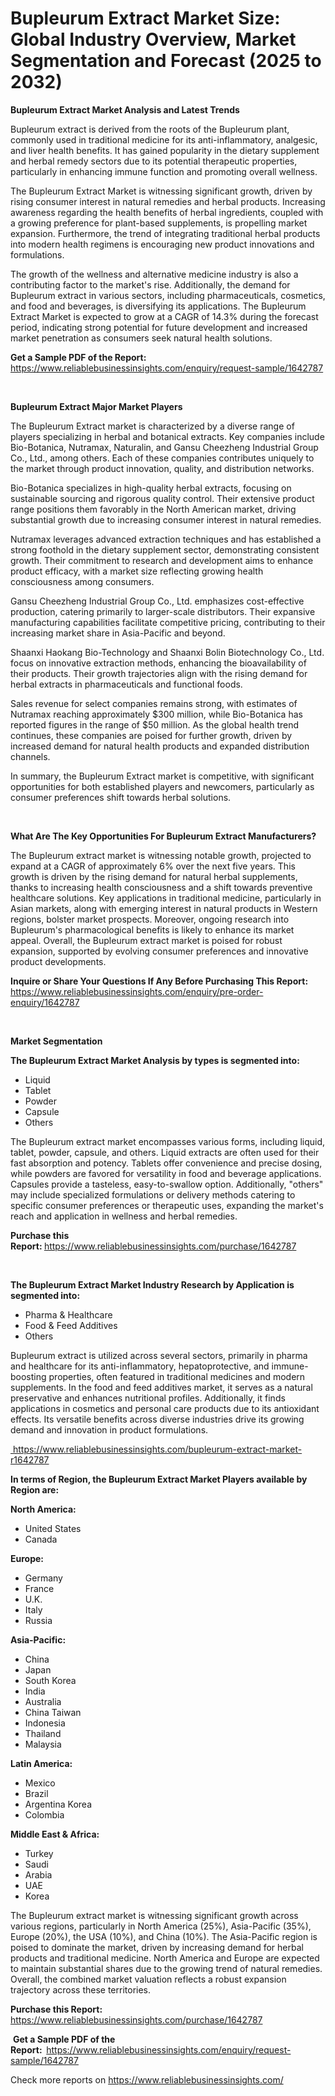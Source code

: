 <p><h1>Bupleurum Extract Market Size: Global Industry Overview, Market Segmentation and Forecast (2025 to 2032)</h1></p><p><strong>Bupleurum Extract Market Analysis and Latest Trends</strong></p>
<p><p>Bupleurum extract is derived from the roots of the Bupleurum plant, commonly used in traditional medicine for its anti-inflammatory, analgesic, and liver health benefits. It has gained popularity in the dietary supplement and herbal remedy sectors due to its potential therapeutic properties, particularly in enhancing immune function and promoting overall wellness.</p><p>The Bupleurum Extract Market is witnessing significant growth, driven by rising consumer interest in natural remedies and herbal products. Increasing awareness regarding the health benefits of herbal ingredients, coupled with a growing preference for plant-based supplements, is propelling market expansion. Furthermore, the trend of integrating traditional herbal products into modern health regimens is encouraging new product innovations and formulations.</p><p>The growth of the wellness and alternative medicine industry is also a contributing factor to the market's rise. Additionally, the demand for Bupleurum extract in various sectors, including pharmaceuticals, cosmetics, and food and beverages, is diversifying its applications. The Bupleurum Extract Market is expected to grow at a CAGR of 14.3% during the forecast period, indicating strong potential for future development and increased market penetration as consumers seek natural health solutions.</p></p>
<p><strong>Get a Sample PDF of the Report:&nbsp;</strong> <a href="https://www.reliablebusinessinsights.com/enquiry/request-sample/1642787?utm_campaign=2141&utm_medium=2&utm_source=Github&utm_content=ia&utm_term=30012025&utm_id=bupleurum-extract">https://www.reliablebusinessinsights.com/enquiry/request-sample/1642787</a></p>
<p>&nbsp;</p>
<p><strong>Bupleurum Extract Major Market Players</strong></p>
<p><p>The Bupleurum Extract market is characterized by a diverse range of players specializing in herbal and botanical extracts. Key companies include Bio-Botanica, Nutramax, Naturalin, and Gansu Cheezheng Industrial Group Co., Ltd., among others. Each of these companies contributes uniquely to the market through product innovation, quality, and distribution networks.</p><p>Bio-Botanica specializes in high-quality herbal extracts, focusing on sustainable sourcing and rigorous quality control. Their extensive product range positions them favorably in the North American market, driving substantial growth due to increasing consumer interest in natural remedies.</p><p>Nutramax leverages advanced extraction techniques and has established a strong foothold in the dietary supplement sector, demonstrating consistent growth. Their commitment to research and development aims to enhance product efficacy, with a market size reflecting growing health consciousness among consumers.</p><p>Gansu Cheezheng Industrial Group Co., Ltd. emphasizes cost-effective production, catering primarily to larger-scale distributors. Their expansive manufacturing capabilities facilitate competitive pricing, contributing to their increasing market share in Asia-Pacific and beyond.</p><p>Shaanxi Haokang Bio-Technology and Shaanxi Bolin Biotechnology Co., Ltd. focus on innovative extraction methods, enhancing the bioavailability of their products. Their growth trajectories align with the rising demand for herbal extracts in pharmaceuticals and functional foods.</p><p>Sales revenue for select companies remains strong, with estimates of Nutramax reaching approximately $300 million, while Bio-Botanica has reported figures in the range of $50 million. As the global health trend continues, these companies are poised for further growth, driven by increased demand for natural health products and expanded distribution channels.</p><p>In summary, the Bupleurum Extract market is competitive, with significant opportunities for both established players and newcomers, particularly as consumer preferences shift towards herbal solutions.</p></p>
<p>&nbsp;</p>
<p><strong>What Are The Key Opportunities For Bupleurum Extract Manufacturers?</strong></p>
<p><p>The Bupleurum extract market is witnessing notable growth, projected to expand at a CAGR of approximately 6% over the next five years. This growth is driven by the rising demand for natural herbal supplements, thanks to increasing health consciousness and a shift towards preventive healthcare solutions. Key applications in traditional medicine, particularly in Asian markets, along with emerging interest in natural products in Western regions, bolster market prospects. Moreover, ongoing research into Bupleurum's pharmacological benefits is likely to enhance its market appeal. Overall, the Bupleurum extract market is poised for robust expansion, supported by evolving consumer preferences and innovative product developments.</p></p>
<p><strong>Inquire or Share Your Questions If Any Before Purchasing This Report:</strong> <a href="https://www.reliablebusinessinsights.com/enquiry/pre-order-enquiry/1642787?utm_campaign=2141&utm_medium=2&utm_source=Github&utm_content=ia&utm_term=30012025&utm_id=bupleurum-extract">https://www.reliablebusinessinsights.com/enquiry/pre-order-enquiry/1642787</a></p>
<p>&nbsp;</p>
<p><strong>Market Segmentation</strong></p>
<p><strong>The Bupleurum Extract Market Analysis by types is segmented into:</strong></p>
<p><ul><li>Liquid</li><li>Tablet</li><li>Powder</li><li>Capsule</li><li>Others</li></ul></p>
<p><p>The Bupleurum extract market encompasses various forms, including liquid, tablet, powder, capsule, and others. Liquid extracts are often used for their fast absorption and potency. Tablets offer convenience and precise dosing, while powders are favored for versatility in food and beverage applications. Capsules provide a tasteless, easy-to-swallow option. Additionally, "others" may include specialized formulations or delivery methods catering to specific consumer preferences or therapeutic uses, expanding the market's reach and application in wellness and herbal remedies.</p></p>
<p><strong>Purchase this Report:&nbsp;</strong><a href="https://www.reliablebusinessinsights.com/purchase/1642787?utm_campaign=2141&utm_medium=2&utm_source=Github&utm_content=ia&utm_term=30012025&utm_id=bupleurum-extract">https://www.reliablebusinessinsights.com/purchase/1642787</a></p>
<p>&nbsp;</p>
<p><strong>The Bupleurum Extract Market Industry Research by Application is segmented into:</strong></p>
<p><ul><li>Pharma & Healthcare</li><li>Food & Feed Additives</li><li>Others</li></ul></p>
<p><p>Bupleurum extract is utilized across several sectors, primarily in pharma and healthcare for its anti-inflammatory, hepatoprotective, and immune-boosting properties, often featured in traditional medicines and modern supplements. In the food and feed additives market, it serves as a natural preservative and enhances nutritional profiles. Additionally, it finds applications in cosmetics and personal care products due to its antioxidant effects. Its versatile benefits across diverse industries drive its growing demand and innovation in product formulations.</p></p>
<p><a href="https://www.reliablebusinessinsights.com/bupleurum-extract-market-r1642787?utm_campaign=2141&utm_medium=2&utm_source=Github&utm_content=ia&utm_term=30012025&utm_id=bupleurum-extract">&nbsp;https://www.reliablebusinessinsights.com/bupleurum-extract-market-r1642787</a></p>
<p><strong>In terms of Region, the Bupleurum Extract Market Players available by Region are:</strong></p>
<p>
    <p> <strong> North America: </strong>
        <ul>
            <li>United States</li>
            <li>Canada</li>
        </ul>
        </p> 
    <p> <strong> Europe: </strong>
        <ul>
            <li>Germany</li>
            <li>France</li>
            <li>U.K.</li>
            <li>Italy</li>
            <li>Russia</li>
        </ul>
        </p> 
    <p> <strong> Asia-Pacific: </strong>
        <ul>
            <li>China</li>
            <li>Japan</li>
            <li>South Korea</li>
            <li>India</li>
            <li>Australia</li>
            <li>China Taiwan</li>
            <li>Indonesia</li>
            <li>Thailand</li>
            <li>Malaysia</li>
        </ul>
        </p> 
    <p> <strong> Latin America: </strong>
        <ul>
            <li>Mexico</li>
            <li>Brazil</li>
            <li>Argentina Korea</li>
            <li>Colombia</li>
        </ul>
        </p> 
    <p> <strong> Middle East & Africa: </strong>
        <ul>
            <li>Turkey</li>
            <li>Saudi</li>
            <li>Arabia</li>
            <li>UAE</li>
            <li>Korea</li>
        </ul>
    </p>
    </p>
<p><p>The Bupleurum extract market is witnessing significant growth across various regions, particularly in North America (25%), Asia-Pacific (35%), Europe (20%), the USA (10%), and China (10%). The Asia-Pacific region is poised to dominate the market, driven by increasing demand for herbal products and traditional medicine. North America and Europe are expected to maintain substantial shares due to the growing trend of natural remedies. Overall, the combined market valuation reflects a robust expansion trajectory across these territories.</p></p>
<p><strong>Purchase this Report: </strong><a href="https://www.reliablebusinessinsights.com/purchase/1642787?utm_campaign=2141&utm_medium=2&utm_source=Github&utm_content=ia&utm_term=30012025&utm_id=bupleurum-extract">https://www.reliablebusinessinsights.com/purchase/1642787</a></p>
<p>&nbsp;<strong>Get a Sample PDF of the Report:&nbsp;&nbsp;</strong><a href="https://www.reliablebusinessinsights.com/enquiry/request-sample/1642787?utm_campaign=2141&utm_medium=2&utm_source=Github&utm_content=ia&utm_term=30012025&utm_id=bupleurum-extract">https://www.reliablebusinessinsights.com/enquiry/request-sample/1642787</a></p>
<p><strong></strong></p>
<p>Check more reports on <a href="https://www.reliablebusinessinsights.com/?utm_campaign=2141&utm_medium=2&utm_source=Github&utm_content=ia&utm_term=30012025&utm_id=bupleurum-extract">https://www.reliablebusinessinsights.com/</a></p>